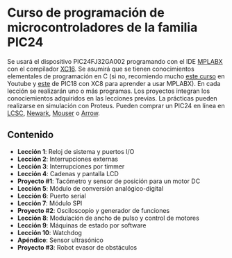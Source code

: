 # Curso de programación de microcontroladores de la familia PIC24
Se usará el dispositivo PIC24FJ32GA002 programando con el IDE [MPLABX](https://www.microchip.com/mplab/mplab-x-ide) con el compilador [XC16](https://www.microchip.com/mplab/compilers). Se asumirá que se tienen conocimientos elementales de programación en C (si no, recomiendo mucho [este curso](https://www.youtube.com/playlist?list=PLn9-gi1mj5U7BjN4O-6QkbdtUpXcrF24_) en Youtube y [este](https://www.youtube.com/watch?v=aUVQFtbSf-o&list=PL30JuOneaGsk2pllg0RL9DpVJ1xL3AZ9Q) de PIC18 con XC8 para aprender a usar MPLABX). En cada lección se realizarán uno o más programas. Los proyectos integran los conociemientos adquiridos en las lecciones previas. La prácticas pueden realizarse en simulación con Proteus. Pueden comprar un PIC24 en línea en [LCSC](https://lcsc.com/), [Newark](https://mexico.newark.com/), [Mouser](https://www.mouser.mx/) o [Arrow](https://www.arrow.com/es-mx). 
## Contenido
* **Lección 1**: Reloj de sistema y puertos I/O
* **Lección 2**: Interrupciones externas
* **Lección 3**: Interrupciones por timmer
* **Lección 4**: Cadenas y pantalla LCD
* **Proyecto #1**: Tacómetro y sensor de posición para un motor DC
* **Lección 5**: Módulo de conversión analógico-digital
* **Lección 6**: Puerto serial
* **Lección 7**: Módulo SPI
* **Proyecto #2**: Osciloscopio y generador de funciones
* **Lección 8**: Modulación de ancho de pulso y control de motores
* **Lección 9**: Máquinas de estado por software
* **Lección 10**: Watchdog
* **Apéndice**: Sensor ultrasónico
* **Proyecto #3**: Robot evasor de obstáculos 

